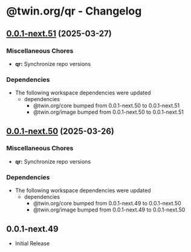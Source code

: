 # @twin.org/qr - Changelog

## [0.0.1-next.51](https://github.com/twinfoundation/framework/compare/qr-v0.0.1-next.50...qr-v0.0.1-next.51) (2025-03-27)


### Miscellaneous Chores

* **qr:** Synchronize repo versions


### Dependencies

* The following workspace dependencies were updated
  * dependencies
    * @twin.org/core bumped from 0.0.1-next.50 to 0.0.1-next.51
    * @twin.org/image bumped from 0.0.1-next.50 to 0.0.1-next.51

## [0.0.1-next.50](https://github.com/twinfoundation/framework/compare/qr-v0.0.1-next.49...qr-v0.0.1-next.50) (2025-03-26)


### Miscellaneous Chores

* **qr:** Synchronize repo versions


### Dependencies

* The following workspace dependencies were updated
  * dependencies
    * @twin.org/core bumped from 0.0.1-next.49 to 0.0.1-next.50
    * @twin.org/image bumped from 0.0.1-next.49 to 0.0.1-next.50

## 0.0.1-next.49

- Initial Release
